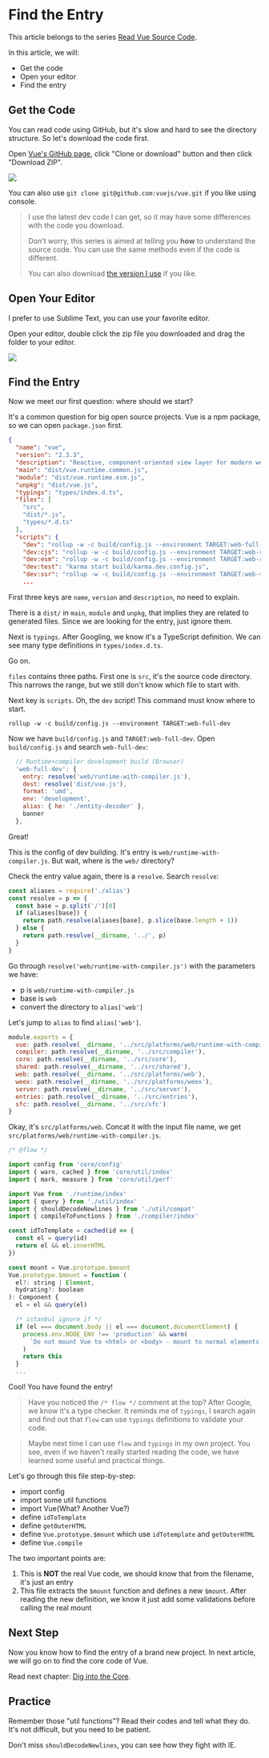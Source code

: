 # Find the Entry

This article belongs to the series [Read Vue Source Code](https://github.com/numbbbbb/read-vue-source-code).

In this article, we will:

- Get the code
- Open your editor
- Find the entry

## Get the Code

You can read code using GitHub, but it's slow and hard to see the directory structure. So let's download the code first.

Open [Vue's GitHub page](https://github.com/vuejs/vue), click "Clone or download" button and then click "Download ZIP".

![](http://i.imgur.com/Fshkk3Z.jpg)

You can also use `git clone git@github.com:vuejs/vue.git` if you like using console.

> I use the latest dev code I can get, so it may have some differences with the code you download.
> 
> Don't worry, this series is aimed at telling you **how** to understand the source code. You can use the same methods even if the code is different.
> 
> You can also download [the version I use](https://github.com/numbbbbb/read-vue-source-code/blob/master/vue-2.3.3.zip) if you like.

## Open Your Editor

I prefer to use Sublime Text, you can use your favorite editor.

Open your editor, double click the zip file you downloaded and drag the folder to your editor.

![](http://i.imgur.com/WgediMc.jpg)

## Find the Entry

Now we meet our first question: where should we start?

It's a common question for big open source projects. Vue is a npm package, so we can open `package.json` first.

```json
{
  "name": "vue",
  "version": "2.3.3",
  "description": "Reactive, component-oriented view layer for modern web interfaces.",
  "main": "dist/vue.runtime.common.js",
  "module": "dist/vue.runtime.esm.js",
  "unpkg": "dist/vue.js",
  "typings": "types/index.d.ts",
  "files": [
    "src",
    "dist/*.js",
    "types/*.d.ts"
  ],
  "scripts": {
    "dev": "rollup -w -c build/config.js --environment TARGET:web-full-dev",
    "dev:cjs": "rollup -w -c build/config.js --environment TARGET:web-runtime-cjs",
    "dev:esm": "rollup -w -c build/config.js --environment TARGET:web-runtime-esm",
    "dev:test": "karma start build/karma.dev.config.js",
    "dev:ssr": "rollup -w -c build/config.js --environment TARGET:web-server-renderer",
    ...
```

First three keys are `name`, `version` and `description`, no need to explain.

There is a `dist/` in `main`, `module` and `unpkg`, that implies they are related to generated files. Since we are looking for the entry, just ignore them.

Next is `typings`. After Googling, we know it's a TypeScript definition. We can see many type definitions in `types/index.d.ts`.

Go on.

`files` contains three paths. First one is `src`, it's the source code directory. This narrows the range, but we still don't know which file to start with.

Next key is `scripts`. Oh, the `dev` script! This command must know where to start.

```
rollup -w -c build/config.js --environment TARGET:web-full-dev
```

Now we have `build/config.js` and `TARGET:web-full-dev`. Open `build/config.js` and search `web-full-dev`:

```javascript
  // Runtime+compiler development build (Browser)
  'web-full-dev': {
    entry: resolve('web/runtime-with-compiler.js'),
    dest: resolve('dist/vue.js'),
    format: 'umd',
    env: 'development',
    alias: { he: './entity-decoder' },
    banner
  },
```

Great! 

This is the config of dev building. It's entry is `web/runtime-with-compiler.js`. But wait, where is the `web/` directory?

Check the entry value again, there is a `resolve`. Search `resolve`:

```javascript
const aliases = require('./alias')
const resolve = p => {
  const base = p.split('/')[0]
  if (aliases[base]) {
    return path.resolve(aliases[base], p.slice(base.length + 1))
  } else {
    return path.resolve(__dirname, '../', p)
  }
}
```


Go through `resolve('web/runtime-with-compiler.js')` with the parameters we have:

- p is `web/runtime-with-compiler.js`
- base is `web`
- convert the directory to `alias['web']`

Let's jump to `alias` to find `alias['web']`.

```javascript
module.exports = {
  vue: path.resolve(__dirname, '../src/platforms/web/runtime-with-compiler'),
  compiler: path.resolve(__dirname, '../src/compiler'),
  core: path.resolve(__dirname, '../src/core'),
  shared: path.resolve(__dirname, '../src/shared'),
  web: path.resolve(__dirname, '../src/platforms/web'),
  weex: path.resolve(__dirname, '../src/platforms/weex'),
  server: path.resolve(__dirname, '../src/server'),
  entries: path.resolve(__dirname, '../src/entries'),
  sfc: path.resolve(__dirname, '../src/sfc')
}
```

Okay, it's `src/platforms/web`. Concat it with the input file name, we get `src/platforms/web/runtime-with-compiler.js`.

```javascript
/* @flow */

import config from 'core/config'
import { warn, cached } from 'core/util/index'
import { mark, measure } from 'core/util/perf'

import Vue from './runtime/index'
import { query } from './util/index'
import { shouldDecodeNewlines } from './util/compat'
import { compileToFunctions } from './compiler/index'

const idToTemplate = cached(id => {
  const el = query(id)
  return el && el.innerHTML
})

const mount = Vue.prototype.$mount
Vue.prototype.$mount = function (
  el?: string | Element,
  hydrating?: boolean
): Component {
  el = el && query(el)

  /* istanbul ignore if */
  if (el === document.body || el === document.documentElement) {
    process.env.NODE_ENV !== 'production' && warn(
      `Do not mount Vue to <html> or <body> - mount to normal elements instead.`
    )
    return this
  }
  ...
```

Cool! You have found the entry!

> Have you noticed the `/* flow */` comment at the top? After Google, we know it's a type checker. It reminds me of `typings`, I search again and find out that `flow` can use `typings` definitions to validate your code.

> Maybe next time I can use `flow` and `typings` in my own project. You see, even if we haven't really started reading the code, we have learned some useful and practical things.

Let's go through this file step-by-step:

- import config
- import some util functions
- import Vue(What? Another Vue?)
- define `idToTemplate`
- define `getOuterHTML`
- define `Vue.prototype.$mount` which use `idTotemplate` and `getOuterHTML`
- define `Vue.compile`

The two important points are:

1. This is **NOT** the real Vue code, we should know that from the filename, it's just an entry
2. This file extracts the `$mount` function and defines a new `$mount`. After reading the new definition, we know it just add some validations before calling the real mount

## Next Step

Now you know how to find the entry of a brand new project. In next article, we will go on to find the core code of Vue.

Read next chapter: [Dig into the Core](https://github.com/numbbbbb/read-vue-source-code/blob/master/02-dig-into-the-core.md).

## Practice

Remember those "util functions"? Read their codes and tell what they do. It's not difficult, but you need to be patient. 

Don't miss `shouldDecodeNewlines`, you can see how they fight with IE.



